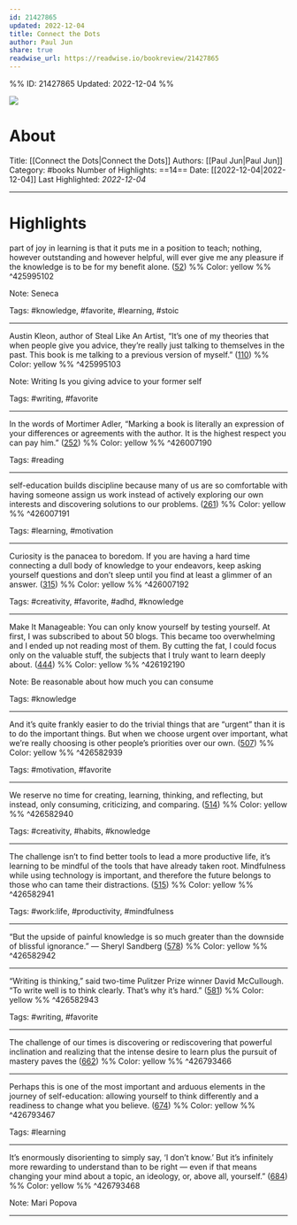 ```yaml
---
id: 21427865
updated: 2022-12-04
title: Connect the Dots
author: Paul Jun
share: true
readwise_url: https://readwise.io/bookreview/21427865
---
```


%%
ID: 21427865
Updated: 2022-12-04
%%

![]( https://images-na.ssl-images-amazon.com/images/I/51-IdfrfkFL._SL500_.jpg)

# About
Title: [[Connect the Dots|Connect the Dots]]
Authors: [[Paul Jun|Paul Jun]]
Category: #books
Number of Highlights: ==14==
Date: [[2022-12-04|2022-12-04]]
Last Highlighted: *2022-12-04*

---

# Highlights

part of joy in learning is that it puts me in a position to teach; nothing, however outstanding and however helpful, will ever give me any pleasure if the knowledge is to be for my benefit alone. ([52](https://readwise.io/to_kindle?action=open&asin=B00JBEYOF8&location=52)) %% Color: yellow %% ^425995102

Note: Seneca 

Tags: #knowledge, #favorite, #learning, #stoic

---
Austin Kleon, author of Steal Like An Artist, “It’s one of my theories that when people give you advice, they’re really just talking to themselves in the past. This book is me talking to a previous version of myself.” ([110](https://readwise.io/to_kindle?action=open&asin=B00JBEYOF8&location=110)) %% Color: yellow %% ^425995103

Note: Writing Is you giving advice to your former self 

Tags: #writing, #favorite

---
In the words of Mortimer Adler, “Marking a book is literally an expression of your differences or agreements with the author. It is the highest respect you can pay him.” ([252](https://readwise.io/to_kindle?action=open&asin=B00JBEYOF8&location=252)) %% Color: yellow %% ^426007190

Tags: #reading

---
self-education builds discipline because many of us are so comfortable with having someone assign us work instead of actively exploring our own interests and discovering solutions to our problems. ([261](https://readwise.io/to_kindle?action=open&asin=B00JBEYOF8&location=261)) %% Color: yellow %% ^426007191

Tags: #learning, #motivation

---
Curiosity is the panacea to boredom. If you are having a hard time connecting a dull body of knowledge to your endeavors, keep asking yourself questions and don’t sleep until you find at least a glimmer of an answer. ([315](https://readwise.io/to_kindle?action=open&asin=B00JBEYOF8&location=315)) %% Color: yellow %% ^426007192

Tags: #creativity, #favorite, #adhd, #knowledge

---
Make It Manageable: You can only know yourself by testing yourself. At first, I was subscribed to about 50 blogs. This became too overwhelming and I ended up not reading most of them. By cutting the fat, I could focus only on the valuable stuff, the subjects that I truly want to learn deeply about. ([444](https://readwise.io/to_kindle?action=open&asin=B00JBEYOF8&location=444)) %% Color: yellow %% ^426192190

Note: Be reasonable about how much you can consume 

Tags: #knowledge

---
And it’s quite frankly easier to do the trivial things that are “urgent” than it is to do the important things. But when we choose urgent over important, what we’re really choosing is other people’s priorities over our own. ([507](https://readwise.io/to_kindle?action=open&asin=B00JBEYOF8&location=507)) %% Color: yellow %% ^426582939

Tags: #motivation, #favorite

---
We reserve no time for creating, learning, thinking, and reflecting, but instead, only consuming, criticizing, and comparing. ([514](https://readwise.io/to_kindle?action=open&asin=B00JBEYOF8&location=514)) %% Color: yellow %% ^426582940

Tags: #creativity, #habits, #knowledge

---
The challenge isn’t to find better tools to lead a more productive life, it’s learning to be mindful of the tools that have already taken root. Mindfulness while using technology is important, and therefore the future belongs to those who can tame their distractions. ([515](https://readwise.io/to_kindle?action=open&asin=B00JBEYOF8&location=515)) %% Color: yellow %% ^426582941

Tags: #work:life, #productivity, #mindfulness

---
“But the upside of painful knowledge is so much greater than the downside of blissful ignorance.” — Sheryl Sandberg ([578](https://readwise.io/to_kindle?action=open&asin=B00JBEYOF8&location=578)) %% Color: yellow %% ^426582942

---
“Writing is thinking,” said two-time Pulitzer Prize winner David McCullough. “To write well is to think clearly. That’s why it’s hard.” ([581](https://readwise.io/to_kindle?action=open&asin=B00JBEYOF8&location=581)) %% Color: yellow %% ^426582943

Tags: #writing, #favorite

---
The challenge of our times is discovering or rediscovering that powerful inclination and realizing that the intense desire to learn plus the pursuit of mastery paves the ([662](https://readwise.io/to_kindle?action=open&asin=B00JBEYOF8&location=662)) %% Color: yellow %% ^426793466

---
Perhaps this is one of the most important and arduous elements in the journey of self-education: allowing yourself to think differently and a readiness to change what you believe. ([674](https://readwise.io/to_kindle?action=open&asin=B00JBEYOF8&location=674)) %% Color: yellow %% ^426793467

Tags: #learning

---
It’s enormously disorienting to simply say, ‘I don’t know.’ But it’s infinitely more rewarding to understand than to be right — even if that means changing your mind about a topic, an ideology, or, above all, yourself.” ([684](https://readwise.io/to_kindle?action=open&asin=B00JBEYOF8&location=684)) %% Color: yellow %% ^426793468

Note: Mari Popova

---
